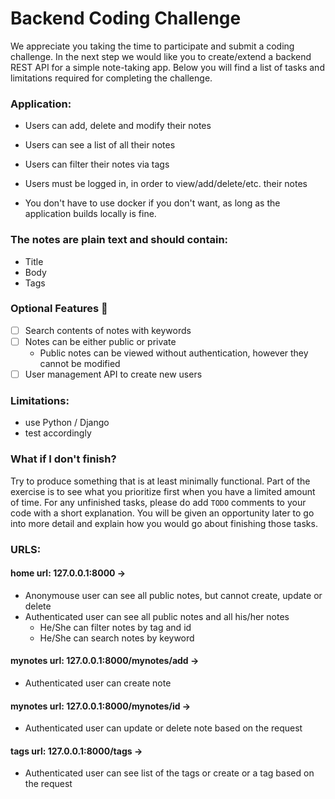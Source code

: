 # Backend Coding Challenge

We appreciate you taking the time to participate and submit a coding challenge. In the next step we would like you to
create/extend a backend REST API for a simple note-taking app. Below you will find a list of tasks and limitations
required for completing the challenge.

### Application:

* Users can add, delete and modify their notes
* Users can see a list of all their notes
* Users can filter their notes via tags
* Users must be logged in, in order to view/add/delete/etc. their notes

* You don't have to use docker if you don't want, as long as the application builds locally is fine.

### The notes are plain text and should contain:

* Title
* Body
* Tags

### Optional Features 🚀

* [ ] Search contents of notes with keywords
* [ ] Notes can be either public or private
    * Public notes can be viewed without authentication, however they cannot be modified
* [ ] User management API to create new users

### Limitations:

* use Python / Django
* test accordingly

### What if I don't finish?

Try to produce something that is at least minimally functional. Part of the exercise is to see what you prioritize first when you have a limited amount of time. For any unfinished tasks, please do add `TODO` comments to your code with a short explanation. You will be given an opportunity later to go into more detail and explain how you would go about finishing those tasks.


### URLS:
#### home url: 127.0.0.1:8000 -> 
* Anonymouse user can see all public notes, but cannot create, update or delete
* Authenticated user can see all public notes and all his/her notes
    * He/She can filter notes by tag and id
    * He/She can search notes by keyword 

#### mynotes url: 127.0.0.1:8000/mynotes/add -> 
* Authenticated user can create note
#### mynotes url: 127.0.0.1:8000/mynotes/id -> 
* Authenticated user can update or delete note based on the request

#### tags url: 127.0.0.1:8000/tags -> 
* Authenticated user can see list of the tags or create or a tag based on the request

